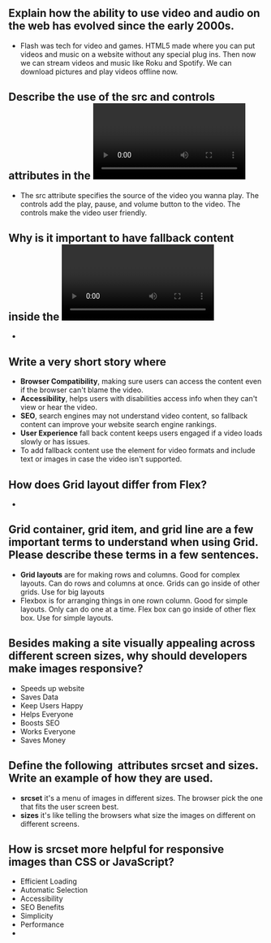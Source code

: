 ## Explain how the ability to use video and audio on the web has evolved since the early 2000s.
- Flash was tech for video and games. HTML5 made where you can put videos and music on a website without any special plug ins. Then now we can stream videos and music like Roku and Spotify. We can download pictures and play videos offline now. 
## Describe the use of the src and controls attributes in the <video> element.
- The src attribute specifies the source of the video you wanna play. The controls add the play, pause, and volume button to the video. The controls make the video user friendly. 
## Why is it important to have fallback content inside the <video> element?
- 
## Write a very short story where <audio> and <video> are characters.
- **Browser Compatibility**, making sure users can access the content even if the browser can't blame the video.
- **Accessibility**, helps users with disabilities access info when they can't view or hear the video.
- **SEO**, search engines may not understand video content, so fallback content can improve your website search engine rankings.
- **User Experience** fall back content keeps users engaged if a video loads slowly or has issues.
- To add fallback content use the <source>  element for video formats and include text or images in case the video isn't supported.  

## How does Grid layout differ from Flex?
- 
## Grid container, grid item, and grid line are a few important terms to understand when using Grid. Please describe these terms in a few sentences.
- **Grid layouts** are for making rows and columns. Good for complex layouts. Can do rows and columns at once. Grids can go inside of other grids. Use for big layouts
- Flexbox is for arranging things in one rown column. Good for simple layouts. Only can do one at a time. Flex box can go inside of other flex box. Use for simple layouts.

## Besides making a site visually appealing across different screen sizes, why should developers make images responsive?
- Speeds up website
- Saves Data
- Keep Users Happy
- Helps Everyone
- Boosts SEO
- Works Everyone
- Saves Money
## Define the following <img> attributes srcset and sizes. Write an example of how they are used.
- **srcset** it's a menu of images in different sizes. The browser pick the one that fits the user screen best.
- **sizes** it's like telling the browsers what size the images on different on different screens. 
## How is srcset more helpful for responsive images than CSS or JavaScript?
- Efficient Loading
- Automatic Selection
- Accessibility
- SEO Benefits
- Simplicity
- Performance
- 
